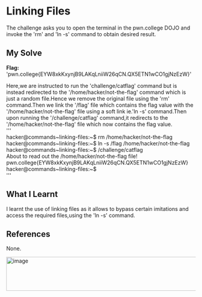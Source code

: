 # Linking Files
The challenge asks you to open the terminal in the pwn.college DOJO and invoke the 'rm' and 'ln -s' command to obtain desired result.   

## My Solve
**Flag:** 'pwn.college{EYW8xkKxynjB9LAKqLniiW26qCN.QX5ETN1wCO1gjNzEzW}'  

Here,we are instructed to run the 'challenge/catflag' command but is instead redirected to the '/home/hacker/not-the-flag' command which is just a random file.Hence we remove the original file using the 'rm' command.Then we link the '/flag' file which contains the flag value with the '/home/hacker/not-the-flag' file using a soft link ie.'ln -s' command.Then upon running the '/challenge/catflag' command,it redirects to the '/home/hacker/not-the-flag' file which now contains the flag value.  
'''  
hacker@commands~linking-files:~$ rm /home/hacker/not-the-flag     
hacker@commands~linking-files:~$ ln -s /flag /home/hacker/not-the-flag      
hacker@commands~linking-files:~$ /challenge/catflag      
About to read out the /home/hacker/not-the-flag file!      
pwn.college{EYW8xkKxynjB9LAKqLniiW26qCN.QX5ETN1wCO1gjNzEzW}     
hacker@commands~linking-files:~$      
'''    

## What I Learnt
I learnt the use of linking files as it allows to bypass certain imitations and access the required files,using the 'ln -s' command.    

## References
None.

<img width="626" height="90" alt="image" src="https://github.com/user-attachments/assets/cbeb545c-7b17-41d6-a3d3-0685e3964768" />

